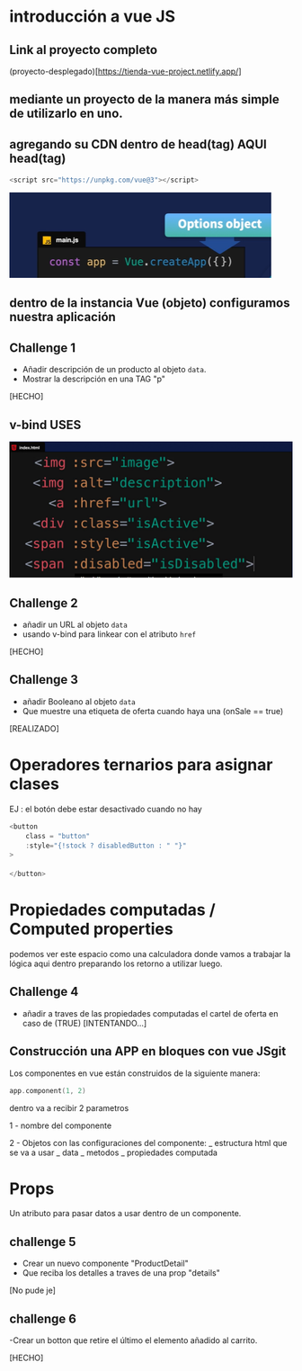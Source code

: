 # introducción a vue JS

## Link al proyecto completo

(proyecto-desplegado)[https://tienda-vue-project.netlify.app/]

## mediante un proyecto de la manera más simple de utilizarlo en uno.

## agregando su CDN dentro de head(tag) AQUI head(tag)

```c
<script src="https://unpkg.com/vue@3"></script>
```

<img src="./assets/images/config.png" />

## dentro de la instancia Vue (objeto) configuramos nuestra aplicación

## Challenge 1

- Añadir descripción de un producto al objeto `data`.
- Mostrar la descripción en una TAG "p"

[HECHO]

## v-bind USES

<img src="./assets/images/v-bind-uses.jpg.png">

## Challenge 2

- añadir un URL al objeto `data`
- usando v-bind para linkear con el atributo `href`

[HECHO]

## Challenge 3

- añadir Booleano al objeto `data`
- Que muestre una etiqueta de oferta cuando haya una (onSale == true)

[REALIZADO]

# Operadores ternarios para asignar clases

EJ : el botón debe estar desactivado cuando no hay

```c
<button
	class = "button"
	:style="{!stock ? disabledButton : " "}"
>

</button>
```

# Propiedades computadas / Computed properties

podemos ver este espacio como una calculadora donde vamos a trabajar la lógica aqui dentro preparando los retorno a utilizar luego.

## Challenge 4

- añadir a traves de las propiedades computadas el cartel de oferta en caso de (TRUE)
  [INTENTANDO...]

## Construcción una APP en bloques con vue JSgit

Los componentes en vue están construidos de la siguiente manera:

```c
app.component(1, 2)
```

dentro va a recibir 2 parametros

1 - nombre del componente

2 - Objetos con las configuraciones del componente:
_ estructura html que se va a usar
_ data
_ metodos
_ propiedades computada

# Props

Un atributo para pasar datos a usar dentro de un componente.

## challenge 5

- Crear un nuevo componente "ProductDetail"
- Que reciba los detalles a traves de una prop "details"

[No pude je]

## challenge 6

-Crear un botton que retire el último el elemento añadido al carrito.

[HECHO]
